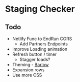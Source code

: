 # Staging Checker

## Todo

* Netlify Func to EndRun CORS
  * Add Partners Endpoints
* Improve Loading animation
* Refresh button / timer
  * Stagger loads?
* Theming - [Barlow](https://fonts.google.com/specimen/Barlow)
* Expansion rows
* Use more CSS

